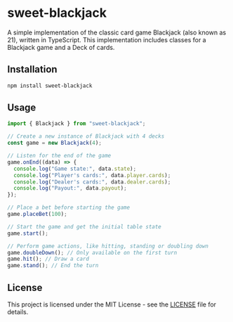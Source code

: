 # sweet-blackjack

A simple implementation of the classic card game Blackjack (also known as 21), written in TypeScript. This implementation includes classes for a Blackjack game and a Deck of cards.

## Installation

```bash
npm install sweet-blackjack
```

## Usage

```typescript
import { Blackjack } from "sweet-blackjack";

// Create a new instance of Blackjack with 4 decks
const game = new Blackjack(4);

// Listen for the end of the game
game.onEnd((data) => {
  console.log("Game state:", data.state);
  console.log("Player's cards:", data.player.cards);
  console.log("Dealer's cards:", data.dealer.cards);
  console.log("Payout:", data.payout);
});

// Place a bet before starting the game
game.placeBet(100);

// Start the game and get the initial table state
game.start();

// Perform game actions, like hitting, standing or doubling down 
game.doubleDown(); // Only available on the first turn
game.hit(); // Draw a card
game.stand(); // End the turn
```

## License

This project is licensed under the MIT License - see the [LICENSE](LICENSE) file for details.
